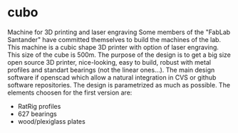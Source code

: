# cubo
Machine for 3D printing and laser engraving
Some members of the "FabLab Santander" have committed themselves to build the machines of the lab.
This machine is a cubic shape 3D printer with option of laser engraving.
This size of the cube is 500m.
The purpose of the design is to get a big size open source 3D printer, nice-looking, easy to build, robust with metal profiles and standart bearings (not the linear ones...).
The main design software if openscad which allow a natural integration in CVS or github software repositories.
The design is parametrized as much as possible. The elements choosen for the first version are:

- RatRig profiles
- 627 bearings
- wood/plexiglass plates

